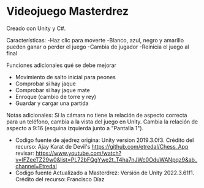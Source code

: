 # Videojuego Masterdrez

Creado con Unity y C#. 

Características:
-Haz clic para moverte
-Blanco, azul, negro y amarillo pueden ganar o perder el juego
-Cambia de jugador
-Reinicia el juego al final

Funciones adicionales qué se debe mejorar
- Movimiento de salto inicial para peones
- Comprobar si hay jaque
- Comprobar si hay jaque mate
- Enroque (cambio de torre y rey)
- Guardar y cargar una partida

Notas adicionales: Si la cámara no tiene la relación de aspecto correcta para un teléfono, cambia a la vista del juego en Unity. Cambia la relación de aspecto a 9:16 (esquina izquierda junto a "Pantalla 1").
- Codigo fuente de ajedrez origina: Unity version 2019.3.0f3. Crédito del recurso: Ajay Karat de Devil's https://github.com/etredal/Chess_App revisar: https://www.youtube.com/watch?v=lFZeeTZ29w0&list=PL72bFQgYwe2t_T4ha7nJWc0OduWANpqz9&ab_channel=Etredal
- Codigo fuente Actualizado a Masterdrez: Versión de Unity 2022.3.61f1. Crédito del recurso: Francisco Díaz
